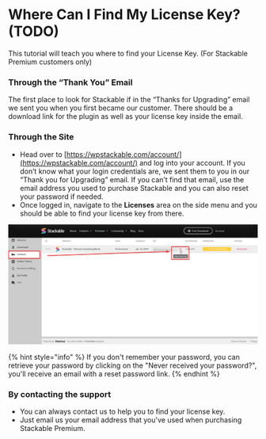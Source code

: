 # Where Can I Find My License Key? \(TODO\)

 This tutorial will teach you where to find your License Key. \(For Stackable Premium customers only\)

### **Through the “Thank You” Email**

The first place to look for Stackable if in the “Thanks for Upgrading” email we sent you when you first became our customer. There should be a download link for the plugin as well as your license key inside the email.

### **Through the Site**

* Head over to [https://wpstackable.com/account/](https://wpstackable.com/account/) and log into your account. If you don’t know what your login credentials are, we sent them to you in our “Thank you for Upgrading” email. If you can’t find that email, use the email address you used to purchase Stackable and you can also reset your password if needed.
* Once logged in, navigate to the **Licenses** area on the side menu and you should be able to find your license key from there.

![](../../.gitbook/assets/firefox_whvivfvqe4.png)

{% hint style="info" %}
If you don't remember your password, you can retrieve your password by clicking on the "Never received your password?", you'll receive an email with a reset password link.
{% endhint %}

### **By contacting the support**

* You can always contact us to help you to find your license key.
* Just email us your email address that you've used when purchasing Stackable Premium.

